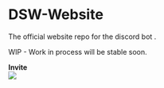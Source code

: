 # DSW-Website
 The official website repo for the discord bot <DSW>.

 WIP - Work in process
will be stable soon.


__Invite__<br>
 <img src = "https://infinitybotlist.com/bots/658566989077544970/widget?size=small"></img>
